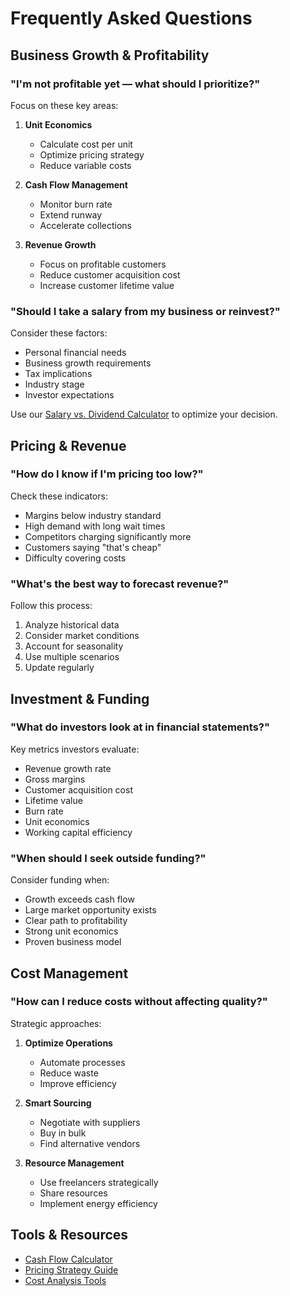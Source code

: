 # Frequently Asked Questions

## Business Growth & Profitability

### "I'm not profitable yet — what should I prioritize?"
Focus on these key areas:
1. **Unit Economics**
   - Calculate cost per unit
   - Optimize pricing strategy
   - Reduce variable costs

2. **Cash Flow Management**
   - Monitor burn rate
   - Extend runway
   - Accelerate collections

3. **Revenue Growth**
   - Focus on profitable customers
   - Reduce customer acquisition cost
   - Increase customer lifetime value

### "Should I take a salary from my business or reinvest?"
Consider these factors:
- Personal financial needs
- Business growth requirements
- Tax implications
- Industry stage
- Investor expectations

Use our [Salary vs. Dividend Calculator](/calculators/salary-vs-dividend) to optimize your decision.

## Pricing & Revenue

### "How do I know if I'm pricing too low?"
Check these indicators:
- Margins below industry standard
- High demand with long wait times
- Competitors charging significantly more
- Customers saying "that's cheap"
- Difficulty covering costs

### "What's the best way to forecast revenue?"
Follow this process:
1. Analyze historical data
2. Consider market conditions
3. Account for seasonality
4. Use multiple scenarios
5. Update regularly

## Investment & Funding

### "What do investors look at in financial statements?"
Key metrics investors evaluate:
- Revenue growth rate
- Gross margins
- Customer acquisition cost
- Lifetime value
- Burn rate
- Unit economics
- Working capital efficiency

### "When should I seek outside funding?"
Consider funding when:
- Growth exceeds cash flow
- Large market opportunity exists
- Clear path to profitability
- Strong unit economics
- Proven business model

## Cost Management

### "How can I reduce costs without affecting quality?"
Strategic approaches:
1. **Optimize Operations**
   - Automate processes
   - Reduce waste
   - Improve efficiency

2. **Smart Sourcing**
   - Negotiate with suppliers
   - Buy in bulk
   - Find alternative vendors

3. **Resource Management**
   - Use freelancers strategically
   - Share resources
   - Implement energy efficiency

## Tools & Resources
- [Cash Flow Calculator](/calculators/cash-flow)
- [Pricing Strategy Guide](/concepts/pricing-strategies)
- [Cost Analysis Tools](/calculators/expense-forecast)